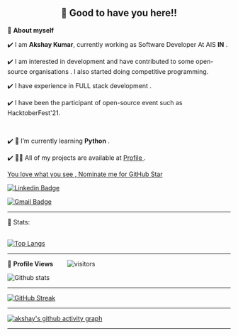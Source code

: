 <!-- WAKING HAND WITH GOOD TO HAVE YOU TEXT-->
<h2 align=center>👋 Good to have you here!!</h2>




<!--ABOUT ME CODE-->
🌱 **About myself**<br>

✔️ I am **Akshay Kumar**, currently working as Software Developer At AIS **IN** . <br>

✔️ I am interested in development and have contributed to some open-source organisations . I also started doing competitive programming. <br>

✔️ I have experience in FULL stack  development .<br>

✔️ I have been the participant of  open-source event such as HacktoberFest'21.

<br>

✔️ 🤝 I’m currently learning **Python** .<br>

✔️ 👨‍💻 All of my projects are available at [Profile ](https://github.com/akshaykumar23399) . <br>

<!--NOMINATION FOR STAR GIT LINK CODE-->
<a href="https://stars.github.com/nominate/">You love what you see , Nominate me for GitHub Star </a>

<!-- SOCAIL MEDIA HANDLES -->
[![Linkedin Badge](https://img.shields.io/badge/-AkshayKumar-blue?style=flat-square&logo=Linkedin&logoColor=white&link=https://www.linkedin.com/in/akshaykumar23399/)](https://www.linkedin.com/in/akshaykumar23399/)

[![Gmail Badge](https://img.shields.io/badge/-akshaykumar23399@gmail.com-c14438?style=flat-square&logo=Gmail&logoColor=white&link=mailto:akshaykumar23399@gmail.com)](mailto:akshaykumar23399@gmail.com)


---

<!-- STATISTICS ABOUT PROFILE -->

 📶 Stats:<br><br>
 
 
<!--  TOP LANGUAGES STATISTICS -->
 [![Top Langs](https://github-readme-stats.vercel.app/api/top-langs/?username=akshaykumar23399&theme=dark&layout=compact&align=right&width=40%)](https://github.com/anuraghazra/github-readme-stats)
 
 ---
 
<!--  PROFILES VIEWS -->
🌱 **Profile Views**&nbsp;&nbsp;&nbsp;&nbsp;&nbsp;&nbsp;&nbsp;
![visitors](https://profile-counter.glitch.me/akshaykumar23399/count.svg?align=center)


<!-- GITHUB STATISTICS -->
 ![Github stats](https://github-readme-stats.vercel.app/api?username=akshaykumar23399)  
 
 
 <hr>
 
<!--  CONTRIBUTION AND STREAK BLOCK -->
 [![GitHub Streak](https://github-readme-streak-stats.herokuapp.com/?user=akshaykumar23399&currStreakNum=2FD3EB&fire=pink&sideLabels=F00&theme=nightowl)](https://git.io/streak-stats)       
         

---
 
<!-- ACTIVITY GRAPH TRACKER -->
[![akshay's github activity graph](https://activity-graph.herokuapp.com/graph?username=akshaykumar23399&theme=react-dark)](https://github.com/akshaykumar23399/github-readme-activity-graph)

  

---
  </code>
</p>


<!-- ![My github stats](https://github-readme-stats.vercel.app/api?username=akshaykumar23399&show_icons=true&title_color=fff&icon_color=79ff97&text_color=9f9f9f&bg_color=151515&count_private=true&width=40%&align=left) 
<center><img src="https://logimp.files.wordpress.com/2019/01/viral-p-1.gif?w=736&zoom=2" align="right" width="30%"></center>




 -->